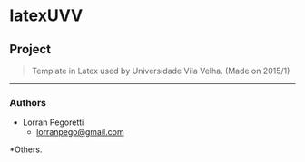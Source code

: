 # latexUVV

## Project
> Template in Latex used by Universidade Vila Velha. (Made on 2015/1)

----


### Authors
  * Lorran Pegoretti
    * lorranpego@gmail.com
    
  *Others.
